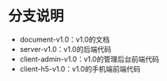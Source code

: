# 分支说明
* document-v1.0：v1.0的文档
* server-v1.0：v1.0的后端代码
* client-admin-v1.0：v1.0的管理后台前端代码
* client-h5-v1.0：v1.0的手机端前端代码